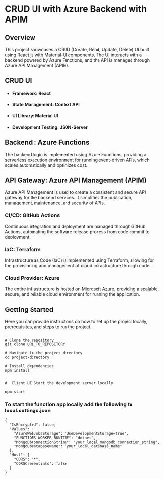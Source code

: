 # CRUD UI with Azure Backend with APIM
## Overview
This project showcases a CRUD (Create, Read, Update, Delete) UI built using React.js with Material-UI components. The UI interacts with a backend powered by Azure Functions, and the API is managed through Azure API Management (APIM).

## CRUD UI
- #### Framework: React 
- #### State Management: Context API 
- #### UI Library: Material UI 
- #### Development Testing: JSON-Server 


## Backend : Azure Functions 
The backend logic is implemented using Azure Functions, providing a serverless execution environment for running event-driven APIs, which scales automatically and optimizes cost.


## API Gateway: Azure API Management (APIM) 
Azure API Management is used to create a consistent and secure API gateway for the backend services. It simplifies the publication, management, maintenance, and security of APIs.


### CI/CD: GitHub Actions 
Continuous integration and deployment are managed through GitHub Actions, automating the software release process from code commit to deployment.

### IaC: Terraform 
Infrastructure as Code (IaC) is implemented using Terraform, allowing for the provisioning and management of cloud infrastructure through code.

### Cloud Provider: Azure 
The entire infrastructure is hosted on Microsoft Azure, providing a scalable, secure, and reliable cloud environment for running the application.

## Getting Started
Here you can provide instructions on how to set up the project locally, prerequisites, and steps to run the project.
```

# Clone the repository
git clone URL_TO_REPOSITORY

# Navigate to the project directory
cd project-directory

# Install dependencies
npm install


#  Client UI Start the development server locally

npm start

```
### To start the function app locally add the following to local.settings.json

```
{
  "IsEncrypted": false,
  "Values": {
    "AzureWebJobsStorage": "UseDevelopmentStorage=true",
    "FUNCTIONS_WORKER_RUNTIME": "dotnet",
    "MongoDbConnectionString": "your_local_mongodb_connection_string",
    "MongoDbDatabaseName": "your_local_database_name"
  },
  "Host": {
    "CORS": "*",
    "CORSCredentials": false
  }
}
```